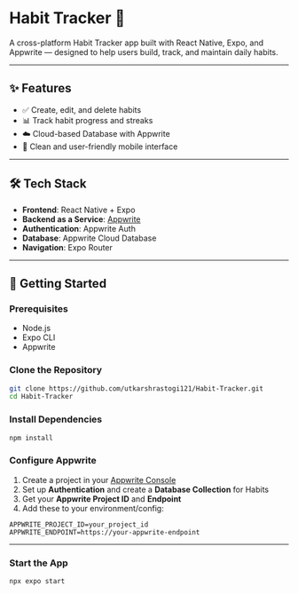 # Habit Tracker 📱  
A cross-platform Habit Tracker app built with React Native, Expo, and Appwrite — designed to help users build, track, and maintain daily habits.

---

## ✨ Features

- ✅ Create, edit, and delete habits  
- 📊 Track habit progress and streaks  
- ☁️ Cloud-based Database with Appwrite  
- 🎯 Clean and user-friendly mobile interface  

---

## 🛠️ Tech Stack

- **Frontend**: React Native + Expo  
- **Backend as a Service**: [Appwrite](https://appwrite.io/)  
- **Authentication**: Appwrite Auth 
- **Database**: Appwrite Cloud Database  
- **Navigation**: Expo Router  

---

## 🚀 Getting Started  

### Prerequisites  
- Node.js  
- Expo CLI  
- Appwrite

### Clone the Repository
```bash
git clone https://github.com/utkarshrastogi121/Habit-Tracker.git
cd Habit-Tracker
```

### Install Dependencies
```bash
npm install
```

### Configure Appwrite  
1. Create a project in your [Appwrite Console](https://console.appwrite.io/)  
2. Set up **Authentication** and create a **Database Collection** for Habits  
3. Get your **Appwrite Project ID** and **Endpoint**  
4. Add these to your environment/config:
```
APPWRITE_PROJECT_ID=your_project_id  
APPWRITE_ENDPOINT=https://your-appwrite-endpoint  
```

---

### Start the App
```bash
npx expo start
```
